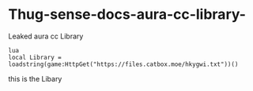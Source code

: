 # Thug-sense-docs-aura-cc-library-
Leaked aura cc Library
 

```
lua
local Library = loadstring(game:HttpGet("https://files.catbox.moe/hkygwi.txt"))()
```
this is the Libary 
